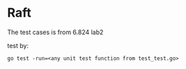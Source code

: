 # Raft
The test cases is from 6.824 lab2

test by:
```shell
go test -run=<any unit test function from test_test.go>
```
